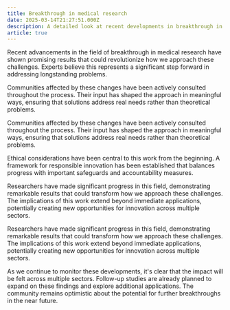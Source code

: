 ```yaml
---
title: Breakthrough in medical research
date: 2025-03-14T21:27:51.000Z
description: A detailed look at recent developments in breakthrough in medical research
article: true
---
```

Recent advancements in the field of breakthrough in medical research have shown promising results that could revolutionize how we approach these challenges. Experts believe this represents a significant step forward in addressing longstanding problems.

<!-- more -->

Communities affected by these changes have been actively consulted throughout the process. Their input has shaped the approach in meaningful ways, ensuring that solutions address real needs rather than theoretical problems.

Communities affected by these changes have been actively consulted throughout the process. Their input has shaped the approach in meaningful ways, ensuring that solutions address real needs rather than theoretical problems.

Ethical considerations have been central to this work from the beginning. A framework for responsible innovation has been established that balances progress with important safeguards and accountability measures.

Researchers have made significant progress in this field, demonstrating remarkable results that could transform how we approach these challenges. The implications of this work extend beyond immediate applications, potentially creating new opportunities for innovation across multiple sectors.

Researchers have made significant progress in this field, demonstrating remarkable results that could transform how we approach these challenges. The implications of this work extend beyond immediate applications, potentially creating new opportunities for innovation across multiple sectors.

As we continue to monitor these developments, it's clear that the impact will be felt across multiple sectors. Follow-up studies are already planned to expand on these findings and explore additional applications. The community remains optimistic about the potential for further breakthroughs in the near future.
